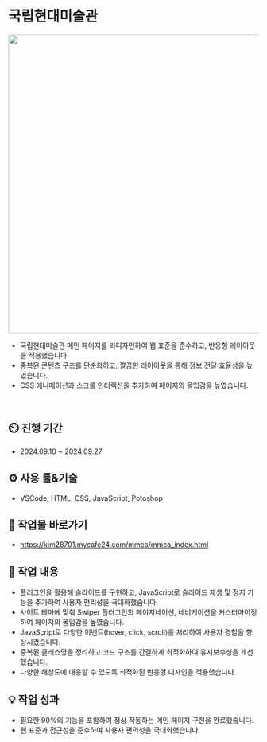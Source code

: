 # 국립현대미술관
<div align="center">
 <img src="https://github.com/user-attachments/assets/f5457d3a-0aa7-4974-936b-eb15c67f9cc6" width="600" height="600"/>
</div>

 - 국립현대미술관 메인 페이지를 리디자인하여 웹 표준을 준수하고, 반응형 레이아웃을 적용했습니다.
 - 중복된 콘텐츠 구조를 단순화하고, 깔끔한 레이아웃을 통해 정보 전달 효율성을 높였습니다.
 - CSS 애니메이션과 스크롤 인터렉션을 추가하여 페이지의 몰입감을 높였습니다.
<br>

## ⏲️ 진행 기간 
 - 2024.09.10 ~ 2024.09.27
## ⚙️ 사용 툴&기술
 - VSCode, HTML, CSS, JavaScript, Potoshop
## 🛫 작업물 바로가기
 - https://kim28701.mycafe24.com/mmca/mmca_index.html
## 📝 작업 내용
 - 플러그인을 활용해 슬라이드를 구현하고, JavaScript로 슬라이드 재생 및 정지 기능을 추가하여 사용자 편리성을 극대화했습니다.
 - 사이트 테마에 맞춰 Swiper 플러그인의 페이지네이션, 네비게이션을 커스터마이징하여 페이지의 몰입감을 높였습니다.
 - JavaScript로 다양한 이벤트(hover, click, scroll)를 처리하여 사용자 경험을 향상시켰습니다.
 - 중복된 클래스명을 정리하고 코드 구조를 간결하게 최적화하여 유지보수성을 개선했습니다.
 - 다양한 해상도에 대응할 수 있도록 최적화된 반응형 디자인을 적용했습니다.
## 💡 작업 성과
 - 필요한 90%의 기능을 포함하여 정상 작동하는 메인 페이지 구현을 완료했습니다.
 - 웹 표준과 접근성을 준수하여 사용자 편의성을 극대화했습니다.
